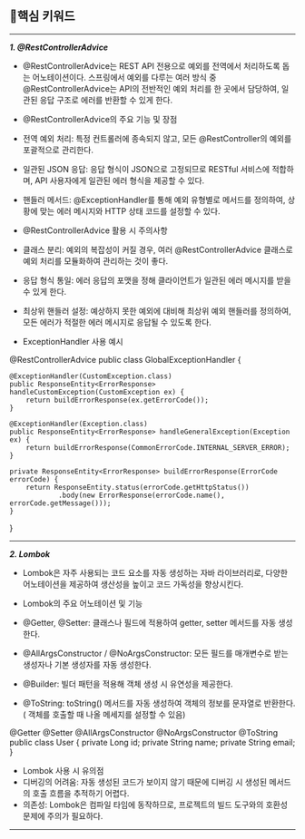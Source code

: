 ## 🎯핵심 키워드

---

***1.  @RestControllerAdvice***

- @RestControllerAdvice는 REST API 전용으로 예외를 전역에서 처리하도록 돕는 어노테이션이다. 스프링에서 예외를 다루는 여러 방식 중 @RestControllerAdvice는 API의 전반적인 예외 처리를 한 곳에서 담당하여, 일관된 응답 구조로 에러를 반환할 수 있게 한다.

- @RestControllerAdvice의 주요 기능 및 장점
 - 전역 예외 처리: 특정 컨트롤러에 종속되지 않고, 모든 @RestController의 예외를 포괄적으로 관리한다.
 - 일관된 JSON 응답: 응답 형식이 JSON으로 고정되므로 RESTful 서비스에 적합하며, API 사용자에게 일관된 에러 형식을 제공할 수 있다.
 - 핸들러 메서드: @ExceptionHandler를 통해 예외 유형별로 메서드를 정의하여, 상황에 맞는 에러 메시지와 HTTP 상태 코드를 설정할 수 있다.

- @RestControllerAdvice 활용 시 주의사항
 - 클래스 분리: 예외의 복잡성이 커질 경우, 여러 @RestControllerAdvice 클래스로 예외 처리를 모듈화하여 관리하는 것이 좋다.
 - 응답 형식 통일: 에러 응답의 포맷을 정해 클라이언트가 일관된 에러 메시지를 받을 수 있게 한다.
 - 최상위 핸들러 설정: 예상하지 못한 예외에 대비해 최상위 예외 핸들러를 정의하여, 모든 에러가 적절한 에러 메시지로 응답될 수 있도록 한다.

 - ExceptionHandler 사용 예시

@RestControllerAdvice
public class GlobalExceptionHandler {

    @ExceptionHandler(CustomException.class)
    public ResponseEntity<ErrorResponse> handleCustomException(CustomException ex) {
        return buildErrorResponse(ex.getErrorCode());
    }

    @ExceptionHandler(Exception.class)
    public ResponseEntity<ErrorResponse> handleGeneralException(Exception ex) {
        return buildErrorResponse(CommonErrorCode.INTERNAL_SERVER_ERROR);
    }

    private ResponseEntity<ErrorResponse> buildErrorResponse(ErrorCode errorCode) {
        return ResponseEntity.status(errorCode.getHttpStatus())
                .body(new ErrorResponse(errorCode.name(), errorCode.getMessage()));
    }
}


---


***2. Lombok***

- Lombok은 자주 사용되는 코드 요소를 자동 생성하는 자바 라이브러리로, 다양한 어노테이션을 제공하여 생산성을 높이고 코드 가독성을 향상시킨다.

- Lombok의 주요 어노테이션 및 기능
 - @Getter, @Setter: 클래스나 필드에 적용하여 getter, setter 메서드를 자동 생성한다.
 - @AllArgsConstructor / @NoArgsConstructor: 모든 필드를 매개변수로 받는 생성자나 기본 생성자를 자동 생성한다.
 - @Builder: 빌더 패턴을 적용해 객체 생성 시 유연성을 제공한다.
 - @ToString: toString() 메서드를 자동 생성하여 객체의 정보를 문자열로 반환한다. ( 객체를 호출할 때 나올 메세지를 설정할 수 있음)

@Getter
@Setter
@AllArgsConstructor
@NoArgsConstructor
@ToString
public class User {
    private Long id;
    private String name;
    private String email;
}

- Lombok 사용 시 유의점
 - 디버깅의 어려움: 자동 생성된 코드가 보이지 않기 때문에 디버깅 시 생성된 메서드의 호출 흐름을 추적하기 어렵다.
 - 의존성: Lombok은 컴파일 타임에 동작하므로, 프로젝트의 빌드 도구와의 호환성 문제에 주의가 필요하다.


---
